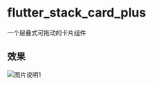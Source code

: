 # flutter_stack_card_plus

一个层叠式可拖动的卡片组件

## 效果


![图片说明1](https://github.com/yuxiaochao/flutter_stack_card_plus/master/yanshi.gif)

